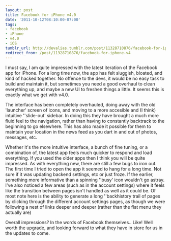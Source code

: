 ```yaml
---
layout: post
title: Facebook for iPhone v4.0
date: '2011-10-12T08:10:00-07:00'
tags:
- facebook
- iPhone
- v4.0
- iOS
tumblr_url: http://devalias.tumblr.com/post/11328710876/facebook-for-iphone-v4
redirect_from: /post/11328710876/facebook-for-iphone-v4
---
```

I must say, I am quite impressed with the latest iteration of the Facebook app for iPhone. For a long time now, the app has felt sluggish, bloated, and kind of hacked together. No offence to the devs, it would be no easy task to build and maintain it, but sometimes you need a good overhaul to clean everything up, and maybe a new UI to freshen things a little. It seems this is exactly what we get with v4.0.

The interface has been completely overhauled, doing away with the old 'launcher' screen of icons, and moving to a more accesible and (I think) intuitive ''slide-out' sidebar. In doing this they have brought a much more fluid feel to the navigation, rather than having to constantly backtrack to the beginning to go elsewhere. This has also made it possible for them to maintain your location in the news feed as you dart in and out of photos, messages, etc.

Whether it's the more intuitive interface, a bunch of fine tuning, or a combination of, the latest app feels much quicker to respond and load everything. If you used the older apps then I think you will be quite impressed.  As with everything new, there are still a few bugs to iron out. The first time I tried to open the app it seemed to hang for a long time. Not sure if it was updating backend settings, etc or just froze. If the earlier, something more informative than a spinning ''busy' icon wouldn't go astray. I've also noticed a few areas (such as in the account settings) where it feels like the transition between pages isn't handled as well as it could be. Of most note here is the ability to generate a long ''backhistory trail of pages by clicking through the different account settings pages, as though we were following a nest of links deeper and deeper (rather than the flat menu they actually are)

Overall impressions? In the words of Facebook themselves.. Like! Well worth the upgrade, and looking forward to what they have in store for us in the updates to come.
